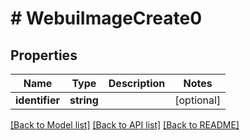 # # WebuiImageCreate0

## Properties

Name | Type | Description | Notes
------------ | ------------- | ------------- | -------------
**identifier** | **string** |  | [optional]

[[Back to Model list]](../../README.md#models) [[Back to API list]](../../README.md#endpoints) [[Back to README]](../../README.md)
